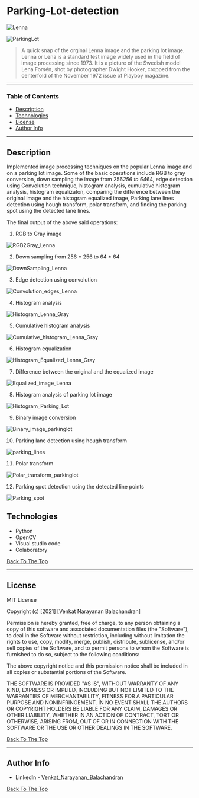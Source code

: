 # Parking-Lot-detection

![Lenna](https://user-images.githubusercontent.com/79725511/109583232-90228d80-7acd-11eb-806a-118bddef05b6.jpg)

![ParkingLot](https://user-images.githubusercontent.com/79725511/109583233-90bb2400-7acd-11eb-82f5-02d0fa0ddb7a.jpg)

> A quick snap of the orginal Lenna image and the parking lot image.
> Lenna or Lena is a standard test image widely used in the field of image processing since 1973. It is a picture of the Swedish model Lena Forsén, shot by photographer Dwight Hooker, cropped from the centerfold of the November 1972 issue of Playboy magazine.

---

### Table of Contents

- [Description](#description)
- [Technologies](#technologies)
- [License](#license)
- [Author Info](#author-info)

---

## Description

Implemented image processing techniques on the popular Lenna image and on a parking lot image. Some of the basic operations include RGB to gray conversion, down sampling the image from 256*256 to 64*64, edge detection using Convolution technique, histogram analysis, cumulative histogram analysis, histogram equalizaton, comparing the difference between the original image and the histogram equalized image, Parking lane lines detection using hough transform, polar transform, and finding the parking spot using the detected lane lines.

The final output of the above said operations: 

1) RGB to Gray image

![RGB2Gray_Lenna](https://user-images.githubusercontent.com/79725511/109581609-96633a80-7aca-11eb-9598-25bfd737e73f.png)

2) Down sampling from 256 * 256 to 64 * 64

![DownSampling_Lenna](https://user-images.githubusercontent.com/79725511/109581602-95caa400-7aca-11eb-904f-747c466515ce.png)

3) Edge detection using convolution

![Convolution_edges_Lenna](https://user-images.githubusercontent.com/79725511/109581599-95320d80-7aca-11eb-8b5f-be5ed92f01de.png)

4) Histogram analysis

![Histogram_Lenna_Gray](https://user-images.githubusercontent.com/79725511/109581606-96633a80-7aca-11eb-94a2-6c4e28bb962e.png)

5) Cumulative histogram analysis

![Cumulative_histogram_Lenna_Gray](https://user-images.githubusercontent.com/79725511/109581601-95caa400-7aca-11eb-82d5-40f15f9e83b1.png)

6) Histogram equalization

![Histogram_Equalized_Lenna_Gray](https://user-images.githubusercontent.com/79725511/109581605-95caa400-7aca-11eb-8903-02d992c0062f.png)

7) Difference between the original and the equalized image

![Equalized_image_Lenna](https://user-images.githubusercontent.com/79725511/109581603-95caa400-7aca-11eb-9393-520f2cae89ea.png)

8) Histogram analysis of parking lot image

![Histogram_Parking_Lot](https://user-images.githubusercontent.com/79725511/109581607-96633a80-7aca-11eb-8528-606378c0830b.png)

9) Binary image conversion

![Binary_image_parkinglot](https://user-images.githubusercontent.com/79725511/109581598-95320d80-7aca-11eb-89ab-a813e3cf68f0.png) 

10) Parking lane detection using hough transform

![parking_lines](https://user-images.githubusercontent.com/79725511/109581504-65830580-7aca-11eb-8aed-9bb35aca99c7.png)

11) Polar transform

![Polar_transform_parkinglot](https://user-images.githubusercontent.com/79725511/109581608-96633a80-7aca-11eb-9433-b63217fb65d1.png)

12) Parking spot detection using the detected line points

![Parking_spot](https://user-images.githubusercontent.com/79725511/109581505-65830580-7aca-11eb-8126-cbedb4d6737e.png)


## Technologies

- Python
- OpenCV
- Visual studio code
- Colaboratory

[Back To The Top](#Parking-Lot-detection)

---

## License

MIT License

Copyright (c) [2021] [Venkat Narayanan Balachandran]

Permission is hereby granted, free of charge, to any person obtaining a copy
of this software and associated documentation files (the "Software"), to deal
in the Software without restriction, including without limitation the rights
to use, copy, modify, merge, publish, distribute, sublicense, and/or sell
copies of the Software, and to permit persons to whom the Software is
furnished to do so, subject to the following conditions:

The above copyright notice and this permission notice shall be included in all
copies or substantial portions of the Software.

THE SOFTWARE IS PROVIDED "AS IS", WITHOUT WARRANTY OF ANY KIND, EXPRESS OR
IMPLIED, INCLUDING BUT NOT LIMITED TO THE WARRANTIES OF MERCHANTABILITY,
FITNESS FOR A PARTICULAR PURPOSE AND NONINFRINGEMENT. IN NO EVENT SHALL THE
AUTHORS OR COPYRIGHT HOLDERS BE LIABLE FOR ANY CLAIM, DAMAGES OR OTHER
LIABILITY, WHETHER IN AN ACTION OF CONTRACT, TORT OR OTHERWISE, ARISING FROM,
OUT OF OR IN CONNECTION WITH THE SOFTWARE OR THE USE OR OTHER DEALINGS IN THE
SOFTWARE.

[Back To The Top](#Parking-Lot-detection)

---

## Author Info

- LinkedIn - [Venkat_Narayanan_Balachandran](https://www.linkedin.com/in/venkat-balachandran)

[Back To The Top](#Parking-Lot-detection)

